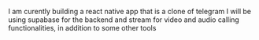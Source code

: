 I am curently building a react native app that is a clone of telegram
I will be using supabase for the backend and stream for video and audio calling functionalities, in addition to some other tools
